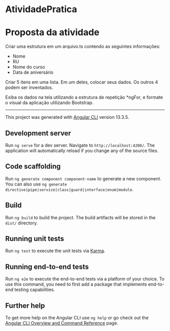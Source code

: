 # AtividadePratica

# Proposta da atividade

Criar uma estrutura em um arquivo.ts contendo as seguintes informações:

- Nome
- RU
- Nome do curso
- Data de aniversário

Criar 5 itens em uma lista. Em um deles, colocar seus dados. Os outros 4 podem ser inventados.

Exiba os dados na tela utilizando a estrutura de repetição *ngFor, e formate o visual da aplicação utilizando Bootstrap.

---

This project was generated with [Angular CLI](https://github.com/angular/angular-cli) version 13.3.5.

## Development server

Run `ng serve` for a dev server. Navigate to `http://localhost:4200/`. The application will automatically reload if you change any of the source files.

## Code scaffolding

Run `ng generate component component-name` to generate a new component. You can also use `ng generate directive|pipe|service|class|guard|interface|enum|module`.

## Build

Run `ng build` to build the project. The build artifacts will be stored in the `dist/` directory.

## Running unit tests

Run `ng test` to execute the unit tests via [Karma](https://karma-runner.github.io).

## Running end-to-end tests

Run `ng e2e` to execute the end-to-end tests via a platform of your choice. To use this command, you need to first add a package that implements end-to-end testing capabilities.

## Further help

To get more help on the Angular CLI use `ng help` or go check out the [Angular CLI Overview and Command Reference](https://angular.io/cli) page.
